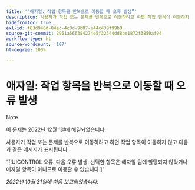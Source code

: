 ```yaml
---
title: '“애자일: 작업 항목을 반복으로 이동할 때 오류 발생”'
description: 사용자가 작업 또는 문제를 반복으로 이동하려고 하면 작업 항목이 이동하지 않고 오류 메시지가 표시됩니다.
hidefromtoc: true
exl-id: f83d946d-04ec-4c0d-9b07-a44c439f99b0
source-git-commit: 2951a566384274e5f32544dd8be1872f3850af94
workflow-type: ht
source-wordcount: '107'
ht-degree: 100%

---
```


# 애자일: 작업 항목을 반복으로 이동할 때 오류 발생

>[!NOTE]
>
>이 문제는 2022년 12월 1일에 해결되었습니다.

사용자가 작업 또는 문제를 반복으로 이동하려고 하면 작업 항목이 이동하지 않고 다음과 같은 메시지가 표시됩니다.

“[!UICONTROL 오류. 다음 오류 발생: 선택한 항목은 애자일 팀에 할당되지 않았거나 애자일 항목이 아니므로 이동할 수 없습니다.]”

_2022년 10월 31일에 처음 보고되었습니다._
